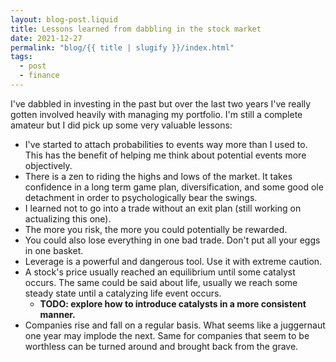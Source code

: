 ```yaml
---
layout: blog-post.liquid
title: Lessons learned from dabbling in the stock market
date: 2021-12-27
permalink: "blog/{{ title | slugify }}/index.html"
tags:
  - post
  - finance
---
```


I've dabbled in investing in the past but over the last two years I've really gotten involved heavily with managing my portfolio. I'm still a complete amateur but I did pick up some very valuable lessons:

- I've started to attach probabilities to events way more than I used to. This has the benefit of helping me think about potential events more objectively.
- There is a zen to riding the highs and lows of the market. It takes confidence in a long term game plan, diversification, and some good ole detachment in order to psychologically bear the swings.
- I learned not to go into a trade without an exit plan (still working on actualizing this one).
- The more you risk, the more you could potentially be rewarded.
- You could also lose everything in one bad trade. Don't put all your eggs in one basket.
- Leverage is a powerful and dangerous tool. Use it with extreme caution.
- A stock's price usually reached an equilibrium until some catalyst occurs. The same could be said about life, usually we reach some steady state until a catalyzing life event occurs.
  - **TODO: explore how to introduce catalysts in a more consistent manner.**
- Companies rise and fall on a regular basis. What seems like a juggernaut one year may implode the next. Same for companies that seem to be worthless can be turned around and brought back from the grave.
